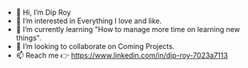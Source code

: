 - 👋 Hi, I’m Dip Roy
- 👀 I’m interested in Everything I love and like.
- 🌱 I’m currently learning "How to manage more time on learning new things".
- 💞️ I’m looking to collaborate on Coming Projects.
- 📫 Reach me 👉 https://www.linkedin.com/in/dip-roy-7023a7113

<!---
Diptechis/Diptechis is a ✨ special ✨ repository because its `README.md` (this file) appears on your GitHub profile.
You can click the Preview link to take a look at your changes.
--->
